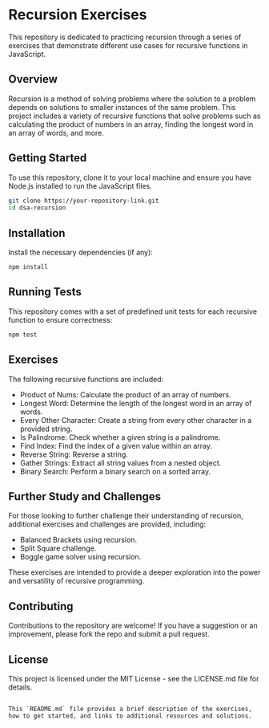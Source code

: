 
# Recursion Exercises

This repository is dedicated to practicing recursion through a series of exercises that demonstrate different use cases for recursive functions in JavaScript.

## Overview

Recursion is a method of solving problems where the solution to a problem depends on solutions to smaller instances of the same problem. This project includes a variety of recursive functions that solve problems such as calculating the product of numbers in an array, finding the longest word in an array of words, and more.

## Getting Started

To use this repository, clone it to your local machine and ensure you have Node.js installed to run the JavaScript files.

```bash
git clone https://your-repository-link.git
cd dsa-recursion
```

## Installation

Install the necessary dependencies (if any):

```bash
npm install
```

## Running Tests

This repository comes with a set of predefined unit tests for each recursive function to ensure correctness:

```bash
npm test
```

## Exercises

The following recursive functions are included:

- Product of Nums: Calculate the product of an array of numbers.
- Longest Word: Determine the length of the longest word in an array of words.
- Every Other Character: Create a string from every other character in a provided string.
- Is Palindrome: Check whether a given string is a palindrome.
- Find Index: Find the index of a given value within an array.
- Reverse String: Reverse a string.
- Gather Strings: Extract all string values from a nested object.
- Binary Search: Perform a binary search on a sorted array.

## Further Study and Challenges

For those looking to further challenge their understanding of recursion, additional exercises and challenges are provided, including:

- Balanced Brackets using recursion.
- Split Square challenge.
- Boggle game solver using recursion.

These exercises are intended to provide a deeper exploration into the power and versatility of recursive programming.

## Contributing

Contributions to the repository are welcome! If you have a suggestion or an improvement, please fork the repo and submit a pull request.

## License

This project is licensed under the MIT License - see the LICENSE.md file for details.
```

This `README.md` file provides a brief description of the exercises, how to get started, and links to additional resources and solutions.